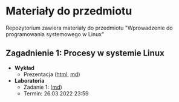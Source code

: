 # Materiały do przedmiotu

Repozytorium zawiera materiały do przedmiotu "Wprowadzenie do programowania systemowego w Linux"

## Zagadnienie 1: Procesy w systemie Linux

- **Wykład**
    - Prezentacja ([html](https://czarnota.github.io/wpsl/1/), [md](https://github.com/czarnota/wpsl/tree/main/1/))
- **Laboratoria**
    - Zadanie 1: ([md](https://github.com/czarnota/wpsl/tree/main/1/task1.md))
    - Termin: 26.03.2022 23:59

